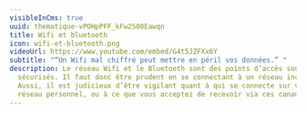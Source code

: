 ```yaml
---
visibleInCms: true
uuid: thematique-vPOHpPFF_kFw2S80Eawqn
title: Wifi et bluetooth
icon: wifi-et-bluetooth.png
videoUrl: https://www.youtube.com/embed/G4t5JZFXx6Y
subtitle: "“Un Wifi mal chiffré peut mettre en péril vos données.” "
description: Le réseau Wifi et le Bluetooth sont des points d’accès souvent peu
  sécurisés. Il faut donc être prudent en se connectant à un réseau inconnu.
  Aussi, il est judicieux d’être vigilant quant à qui se connecte sur votre
  réseau personnel, ou à ce que vous acceptez de recevoir via ces canaux.
---
```

